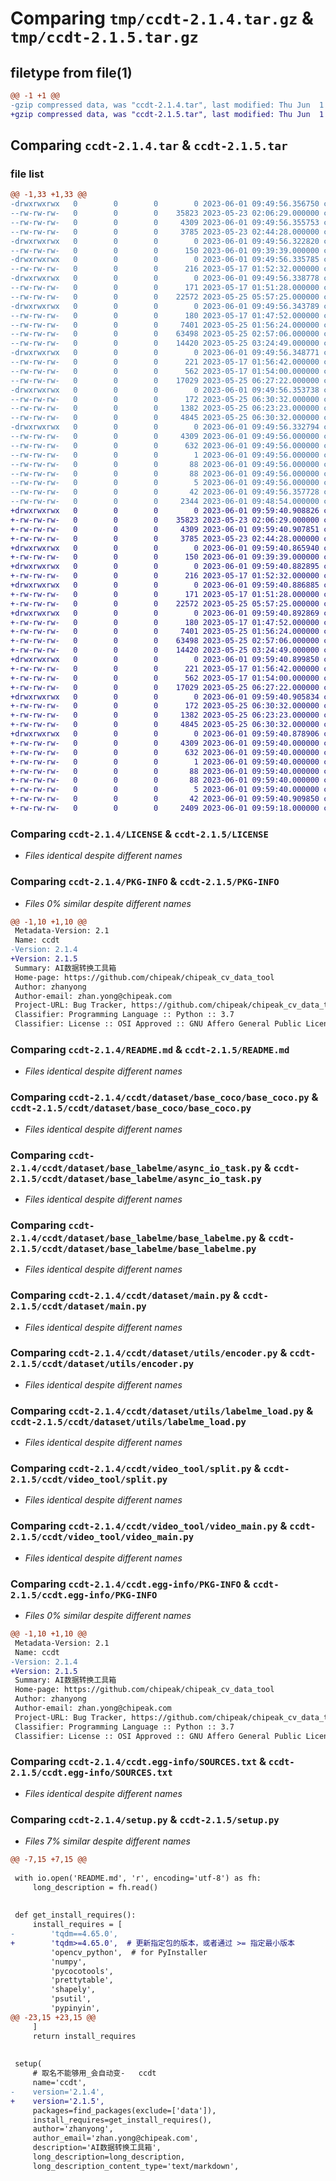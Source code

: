 # Comparing `tmp/ccdt-2.1.4.tar.gz` & `tmp/ccdt-2.1.5.tar.gz`

## filetype from file(1)

```diff
@@ -1 +1 @@
-gzip compressed data, was "ccdt-2.1.4.tar", last modified: Thu Jun  1 09:49:56 2023, max compression
+gzip compressed data, was "ccdt-2.1.5.tar", last modified: Thu Jun  1 09:59:40 2023, max compression
```

## Comparing `ccdt-2.1.4.tar` & `ccdt-2.1.5.tar`

### file list

```diff
@@ -1,33 +1,33 @@
-drwxrwxrwx   0        0        0        0 2023-06-01 09:49:56.356750 ccdt-2.1.4/
--rw-rw-rw-   0        0        0    35823 2023-05-23 02:06:29.000000 ccdt-2.1.4/LICENSE
--rw-rw-rw-   0        0        0     4309 2023-06-01 09:49:56.355753 ccdt-2.1.4/PKG-INFO
--rw-rw-rw-   0        0        0     3785 2023-05-23 02:44:28.000000 ccdt-2.1.4/README.md
-drwxrwxrwx   0        0        0        0 2023-06-01 09:49:56.322820 ccdt-2.1.4/ccdt/
--rw-rw-rw-   0        0        0      150 2023-06-01 09:39:39.000000 ccdt-2.1.4/ccdt/__init__.py
-drwxrwxrwx   0        0        0        0 2023-06-01 09:49:56.335785 ccdt-2.1.4/ccdt/dataset/
--rw-rw-rw-   0        0        0      216 2023-05-17 01:52:32.000000 ccdt-2.1.4/ccdt/dataset/__init__.py
-drwxrwxrwx   0        0        0        0 2023-06-01 09:49:56.338778 ccdt-2.1.4/ccdt/dataset/base_coco/
--rw-rw-rw-   0        0        0      171 2023-05-17 01:51:28.000000 ccdt-2.1.4/ccdt/dataset/base_coco/__init__.py
--rw-rw-rw-   0        0        0    22572 2023-05-25 05:57:25.000000 ccdt-2.1.4/ccdt/dataset/base_coco/base_coco.py
-drwxrwxrwx   0        0        0        0 2023-06-01 09:49:56.343789 ccdt-2.1.4/ccdt/dataset/base_labelme/
--rw-rw-rw-   0        0        0      180 2023-05-17 01:47:52.000000 ccdt-2.1.4/ccdt/dataset/base_labelme/__init__.py
--rw-rw-rw-   0        0        0     7401 2023-05-25 01:56:24.000000 ccdt-2.1.4/ccdt/dataset/base_labelme/async_io_task.py
--rw-rw-rw-   0        0        0    63498 2023-05-25 02:57:06.000000 ccdt-2.1.4/ccdt/dataset/base_labelme/base_labelme.py
--rw-rw-rw-   0        0        0    14420 2023-05-25 03:24:49.000000 ccdt-2.1.4/ccdt/dataset/main.py
-drwxrwxrwx   0        0        0        0 2023-06-01 09:49:56.348771 ccdt-2.1.4/ccdt/dataset/utils/
--rw-rw-rw-   0        0        0      221 2023-05-17 01:56:42.000000 ccdt-2.1.4/ccdt/dataset/utils/__init__.py
--rw-rw-rw-   0        0        0      562 2023-05-17 01:54:00.000000 ccdt-2.1.4/ccdt/dataset/utils/encoder.py
--rw-rw-rw-   0        0        0    17029 2023-05-25 06:27:22.000000 ccdt-2.1.4/ccdt/dataset/utils/labelme_load.py
-drwxrwxrwx   0        0        0        0 2023-06-01 09:49:56.353738 ccdt-2.1.4/ccdt/video_tool/
--rw-rw-rw-   0        0        0      172 2023-05-25 06:30:32.000000 ccdt-2.1.4/ccdt/video_tool/__init__.py
--rw-rw-rw-   0        0        0     1382 2023-05-25 06:23:23.000000 ccdt-2.1.4/ccdt/video_tool/split.py
--rw-rw-rw-   0        0        0     4845 2023-05-25 06:30:32.000000 ccdt-2.1.4/ccdt/video_tool/video_main.py
-drwxrwxrwx   0        0        0        0 2023-06-01 09:49:56.332794 ccdt-2.1.4/ccdt.egg-info/
--rw-rw-rw-   0        0        0     4309 2023-06-01 09:49:56.000000 ccdt-2.1.4/ccdt.egg-info/PKG-INFO
--rw-rw-rw-   0        0        0      632 2023-06-01 09:49:56.000000 ccdt-2.1.4/ccdt.egg-info/SOURCES.txt
--rw-rw-rw-   0        0        0        1 2023-06-01 09:49:56.000000 ccdt-2.1.4/ccdt.egg-info/dependency_links.txt
--rw-rw-rw-   0        0        0       88 2023-06-01 09:49:56.000000 ccdt-2.1.4/ccdt.egg-info/entry_points.txt
--rw-rw-rw-   0        0        0       88 2023-06-01 09:49:56.000000 ccdt-2.1.4/ccdt.egg-info/requires.txt
--rw-rw-rw-   0        0        0        5 2023-06-01 09:49:56.000000 ccdt-2.1.4/ccdt.egg-info/top_level.txt
--rw-rw-rw-   0        0        0       42 2023-06-01 09:49:56.357728 ccdt-2.1.4/setup.cfg
--rw-rw-rw-   0        0        0     2344 2023-06-01 09:48:54.000000 ccdt-2.1.4/setup.py
+drwxrwxrwx   0        0        0        0 2023-06-01 09:59:40.908826 ccdt-2.1.5/
+-rw-rw-rw-   0        0        0    35823 2023-05-23 02:06:29.000000 ccdt-2.1.5/LICENSE
+-rw-rw-rw-   0        0        0     4309 2023-06-01 09:59:40.907851 ccdt-2.1.5/PKG-INFO
+-rw-rw-rw-   0        0        0     3785 2023-05-23 02:44:28.000000 ccdt-2.1.5/README.md
+drwxrwxrwx   0        0        0        0 2023-06-01 09:59:40.865940 ccdt-2.1.5/ccdt/
+-rw-rw-rw-   0        0        0      150 2023-06-01 09:39:39.000000 ccdt-2.1.5/ccdt/__init__.py
+drwxrwxrwx   0        0        0        0 2023-06-01 09:59:40.882895 ccdt-2.1.5/ccdt/dataset/
+-rw-rw-rw-   0        0        0      216 2023-05-17 01:52:32.000000 ccdt-2.1.5/ccdt/dataset/__init__.py
+drwxrwxrwx   0        0        0        0 2023-06-01 09:59:40.886885 ccdt-2.1.5/ccdt/dataset/base_coco/
+-rw-rw-rw-   0        0        0      171 2023-05-17 01:51:28.000000 ccdt-2.1.5/ccdt/dataset/base_coco/__init__.py
+-rw-rw-rw-   0        0        0    22572 2023-05-25 05:57:25.000000 ccdt-2.1.5/ccdt/dataset/base_coco/base_coco.py
+drwxrwxrwx   0        0        0        0 2023-06-01 09:59:40.892869 ccdt-2.1.5/ccdt/dataset/base_labelme/
+-rw-rw-rw-   0        0        0      180 2023-05-17 01:47:52.000000 ccdt-2.1.5/ccdt/dataset/base_labelme/__init__.py
+-rw-rw-rw-   0        0        0     7401 2023-05-25 01:56:24.000000 ccdt-2.1.5/ccdt/dataset/base_labelme/async_io_task.py
+-rw-rw-rw-   0        0        0    63498 2023-05-25 02:57:06.000000 ccdt-2.1.5/ccdt/dataset/base_labelme/base_labelme.py
+-rw-rw-rw-   0        0        0    14420 2023-05-25 03:24:49.000000 ccdt-2.1.5/ccdt/dataset/main.py
+drwxrwxrwx   0        0        0        0 2023-06-01 09:59:40.899850 ccdt-2.1.5/ccdt/dataset/utils/
+-rw-rw-rw-   0        0        0      221 2023-05-17 01:56:42.000000 ccdt-2.1.5/ccdt/dataset/utils/__init__.py
+-rw-rw-rw-   0        0        0      562 2023-05-17 01:54:00.000000 ccdt-2.1.5/ccdt/dataset/utils/encoder.py
+-rw-rw-rw-   0        0        0    17029 2023-05-25 06:27:22.000000 ccdt-2.1.5/ccdt/dataset/utils/labelme_load.py
+drwxrwxrwx   0        0        0        0 2023-06-01 09:59:40.905834 ccdt-2.1.5/ccdt/video_tool/
+-rw-rw-rw-   0        0        0      172 2023-05-25 06:30:32.000000 ccdt-2.1.5/ccdt/video_tool/__init__.py
+-rw-rw-rw-   0        0        0     1382 2023-05-25 06:23:23.000000 ccdt-2.1.5/ccdt/video_tool/split.py
+-rw-rw-rw-   0        0        0     4845 2023-05-25 06:30:32.000000 ccdt-2.1.5/ccdt/video_tool/video_main.py
+drwxrwxrwx   0        0        0        0 2023-06-01 09:59:40.878906 ccdt-2.1.5/ccdt.egg-info/
+-rw-rw-rw-   0        0        0     4309 2023-06-01 09:59:40.000000 ccdt-2.1.5/ccdt.egg-info/PKG-INFO
+-rw-rw-rw-   0        0        0      632 2023-06-01 09:59:40.000000 ccdt-2.1.5/ccdt.egg-info/SOURCES.txt
+-rw-rw-rw-   0        0        0        1 2023-06-01 09:59:40.000000 ccdt-2.1.5/ccdt.egg-info/dependency_links.txt
+-rw-rw-rw-   0        0        0       88 2023-06-01 09:59:40.000000 ccdt-2.1.5/ccdt.egg-info/entry_points.txt
+-rw-rw-rw-   0        0        0       88 2023-06-01 09:59:40.000000 ccdt-2.1.5/ccdt.egg-info/requires.txt
+-rw-rw-rw-   0        0        0        5 2023-06-01 09:59:40.000000 ccdt-2.1.5/ccdt.egg-info/top_level.txt
+-rw-rw-rw-   0        0        0       42 2023-06-01 09:59:40.909850 ccdt-2.1.5/setup.cfg
+-rw-rw-rw-   0        0        0     2409 2023-06-01 09:59:18.000000 ccdt-2.1.5/setup.py
```

### Comparing `ccdt-2.1.4/LICENSE` & `ccdt-2.1.5/LICENSE`

 * *Files identical despite different names*

### Comparing `ccdt-2.1.4/PKG-INFO` & `ccdt-2.1.5/PKG-INFO`

 * *Files 0% similar despite different names*

```diff
@@ -1,10 +1,10 @@
 Metadata-Version: 2.1
 Name: ccdt
-Version: 2.1.4
+Version: 2.1.5
 Summary: AI数据转换工具箱
 Home-page: https://github.com/chipeak/chipeak_cv_data_tool
 Author: zhanyong
 Author-email: zhan.yong@chipeak.com
 Project-URL: Bug Tracker, https://github.com/chipeak/chipeak_cv_data_tool/issues
 Classifier: Programming Language :: Python :: 3.7
 Classifier: License :: OSI Approved :: GNU Affero General Public License v3
```

### Comparing `ccdt-2.1.4/README.md` & `ccdt-2.1.5/README.md`

 * *Files identical despite different names*

### Comparing `ccdt-2.1.4/ccdt/dataset/base_coco/base_coco.py` & `ccdt-2.1.5/ccdt/dataset/base_coco/base_coco.py`

 * *Files identical despite different names*

### Comparing `ccdt-2.1.4/ccdt/dataset/base_labelme/async_io_task.py` & `ccdt-2.1.5/ccdt/dataset/base_labelme/async_io_task.py`

 * *Files identical despite different names*

### Comparing `ccdt-2.1.4/ccdt/dataset/base_labelme/base_labelme.py` & `ccdt-2.1.5/ccdt/dataset/base_labelme/base_labelme.py`

 * *Files identical despite different names*

### Comparing `ccdt-2.1.4/ccdt/dataset/main.py` & `ccdt-2.1.5/ccdt/dataset/main.py`

 * *Files identical despite different names*

### Comparing `ccdt-2.1.4/ccdt/dataset/utils/encoder.py` & `ccdt-2.1.5/ccdt/dataset/utils/encoder.py`

 * *Files identical despite different names*

### Comparing `ccdt-2.1.4/ccdt/dataset/utils/labelme_load.py` & `ccdt-2.1.5/ccdt/dataset/utils/labelme_load.py`

 * *Files identical despite different names*

### Comparing `ccdt-2.1.4/ccdt/video_tool/split.py` & `ccdt-2.1.5/ccdt/video_tool/split.py`

 * *Files identical despite different names*

### Comparing `ccdt-2.1.4/ccdt/video_tool/video_main.py` & `ccdt-2.1.5/ccdt/video_tool/video_main.py`

 * *Files identical despite different names*

### Comparing `ccdt-2.1.4/ccdt.egg-info/PKG-INFO` & `ccdt-2.1.5/ccdt.egg-info/PKG-INFO`

 * *Files 0% similar despite different names*

```diff
@@ -1,10 +1,10 @@
 Metadata-Version: 2.1
 Name: ccdt
-Version: 2.1.4
+Version: 2.1.5
 Summary: AI数据转换工具箱
 Home-page: https://github.com/chipeak/chipeak_cv_data_tool
 Author: zhanyong
 Author-email: zhan.yong@chipeak.com
 Project-URL: Bug Tracker, https://github.com/chipeak/chipeak_cv_data_tool/issues
 Classifier: Programming Language :: Python :: 3.7
 Classifier: License :: OSI Approved :: GNU Affero General Public License v3
```

### Comparing `ccdt-2.1.4/ccdt.egg-info/SOURCES.txt` & `ccdt-2.1.5/ccdt.egg-info/SOURCES.txt`

 * *Files identical despite different names*

### Comparing `ccdt-2.1.4/setup.py` & `ccdt-2.1.5/setup.py`

 * *Files 7% similar despite different names*

```diff
@@ -7,15 +7,15 @@
 
 with io.open('README.md', 'r', encoding='utf-8') as fh:
     long_description = fh.read()
 
 
 def get_install_requires():
     install_requires = [
-        'tqdm==4.65.0',
+        'tqdm>=4.65.0',  # 更新指定包的版本，或者通过 >= 指定最小版本
         'opencv_python',  # for PyInstaller
         'numpy',
         'pycocotools',
         'prettytable',
         'shapely',
         'psutil',
         'pypinyin',
@@ -23,15 +23,15 @@
     ]
     return install_requires
 
 
 setup(
     # 取名不能够用_会自动变-   ccdt
     name='ccdt',
-    version='2.1.4',
+    version='2.1.5',
     packages=find_packages(exclude=['data']),
     install_requires=get_install_requires(),
     author='zhanyong',
     author_email='zhan.yong@chipeak.com',
     description='AI数据转换工具箱',
     long_description=long_description,
     long_description_content_type='text/markdown',
```

